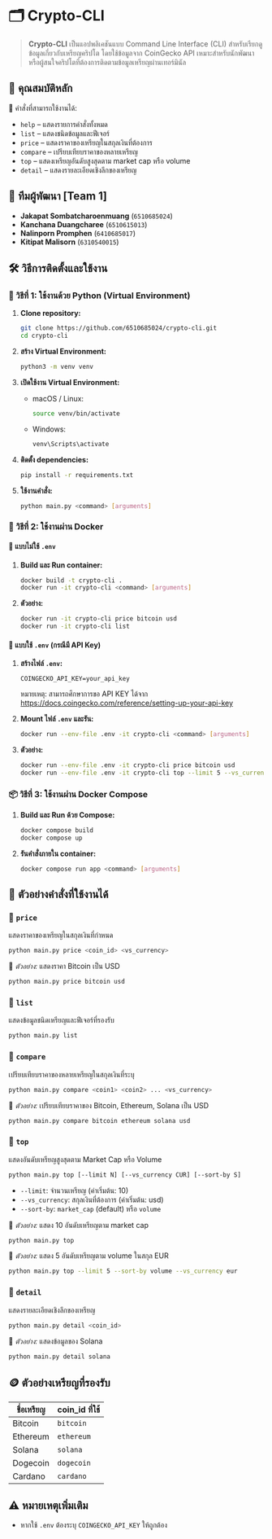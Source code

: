 # 🗂️ Crypto-CLI

> **Crypto-CLI** เป็นแอปพลิเคชันแบบ Command Line Interface (CLI) สำหรับเรียกดูข้อมูลเกี่ยวกับเหรียญคริปโต โดยใช้ข้อมูลจาก CoinGecko API เหมาะสำหรับนักพัฒนาหรือผู้สนใจคริปโตที่ต้องการติดตามข้อมูลเหรียญผ่านเทอร์มินัล


## 🌟 คุณสมบัติหลัก

🔹 คำสั่งที่สามารถใช้งานได้:

- `help` – แสดงรายการคำสั่งทั้งหมด
- `list` – แสดงชนิดข้อมูลและฟีเจอร์
- `price` – แสดงราคาของเหรียญในสกุลเงินที่ต้องการ
- `compare` – เปรียบเทียบราคาของหลายเหรียญ
- `top` – แสดงเหรียญอันดับสูงสุดตาม market cap หรือ volume
- `detail` – แสดงรายละเอียดเชิงลึกของเหรียญ


## 👥 ทีมผู้พัฒนา [Team 1]
- **Jakapat Sombatcharoenmuang** (`6510685024`)
- **Kanchana Duangcharee** (`6510615013`)
- **Nalinporn Promphen** (`6410685017`)
- **Kitipat Malisorn** (`6310540015`)


## 🛠️ วิธีการติดตั้งและใช้งาน

### 🚀 วิธีที่ 1: ใช้งานด้วย Python (Virtual Environment)

1. **Clone repository:**
   ```bash
   git clone https://github.com/6510685024/crypto-cli.git
   cd crypto-cli
   ```

2. **สร้าง Virtual Environment:**
   ```bash
   python3 -m venv venv
   ```

3. **เปิดใช้งาน Virtual Environment:**
   - macOS / Linux:
     ```bash
     source venv/bin/activate
     ```
   - Windows:
     ```bash
     venv\Scripts\activate
     ```

4. **ติดตั้ง dependencies:**
   ```bash
   pip install -r requirements.txt
   ```

5. **ใช้งานคำสั่ง:**
   ```bash
   python main.py <command> [arguments]
   ```


### 🐳 วิธีที่ 2: ใช้งานผ่าน Docker

#### 🔹 แบบไม่ใช้ `.env`

1. **Build และ Run container:**
   ```bash
   docker build -t crypto-cli .
   docker run -it crypto-cli <command> [arguments]
   ```

2. **ตัวอย่าง:**
   ```bash
   docker run -it crypto-cli price bitcoin usd
   docker run -it crypto-cli list
   ```

#### 🔹 แบบใช้ `.env` (กรณีมี API Key)

1. **สร้างไฟล์ `.env`:**
   ```env
   COINGECKO_API_KEY=your_api_key
   ```

    หมายเหตุ: สามารถศึกษาการขอ API KEY ได้จาก https://docs.coingecko.com/reference/setting-up-your-api-key
2. **Mount ไฟล์ `.env` และรัน:**
   ```bash
   docker run --env-file .env -it crypto-cli <command> [arguments]
   ```

3. **ตัวอย่าง:**
   ```bash
   docker run --env-file .env -it crypto-cli price bitcoin usd
   docker run --env-file .env -it crypto-cli top --limit 5 --vs_currency eur
   ```


### 📦 วิธีที่ 3: ใช้งานผ่าน Docker Compose

1. **Build และ Run ด้วย Compose:**
   ```bash
   docker compose build
   docker compose up
   ```

2. **รันคำสั่งภายใน container:**
   ```bash
   docker compose run app <command> [arguments]
   ```


## 📘 ตัวอย่างคำสั่งที่ใช้งานได้

### 🔹 `price`

แสดงราคาของเหรียญในสกุลเงินที่กำหนด

```bash
python main.py price <coin_id> <vs_currency>
```

📍 *ตัวอย่าง:* แสดงราคา Bitcoin เป็น USD
```bash
python main.py price bitcoin usd
```


### 🔹 `list`

แสดงข้อมูลชนิดเหรียญและฟีเจอร์ที่รองรับ

```bash
python main.py list
```


### 🔹 `compare`

เปรียบเทียบราคาของหลายเหรียญในสกุลเงินที่ระบุ

```bash
python main.py compare <coin1> <coin2> ... <vs_currency>
```

📍 *ตัวอย่าง:* เปรียบเทียบราคาของ Bitcoin, Ethereum, Solana เป็น USD
```bash
python main.py compare bitcoin ethereum solana usd
```


### 🔹 `top`

แสดงอันดับเหรียญสูงสุดตาม Market Cap หรือ Volume

```bash
python main.py top [--limit N] [--vs_currency CUR] [--sort-by S]
```

- `--limit`: จำนวนเหรียญ (ค่าเริ่มต้น: 10)
- `--vs_currency`: สกุลเงินที่ต้องการ (ค่าเริ่มต้น: usd)
- `--sort-by`: `market_cap` (default) หรือ `volume`

📍 *ตัวอย่าง:* แสดง 10 อันดับเหรียญตาม market cap
```bash
python main.py top
```

📍 *ตัวอย่าง:* แสดง 5 อันดับเหรียญตาม volume ในสกุล EUR
```bash
python main.py top --limit 5 --sort-by volume --vs_currency eur
```


### 🔹 `detail`

แสดงรายละเอียดเชิงลึกของเหรียญ

```bash
python main.py detail <coin_id>
```

📍 *ตัวอย่าง:* แสดงข้อมูลของ Solana
```bash
python main.py detail solana
```


## 🪙 ตัวอย่างเหรียญที่รองรับ

| ชื่อเหรียญ | coin_id ที่ใช้ |
|------------|----------------|
| Bitcoin    | `bitcoin`      |
| Ethereum   | `ethereum`     |
| Solana     | `solana`       |
| Dogecoin   | `dogecoin`     |
| Cardano    | `cardano`      |


## ⚠️ หมายเหตุเพิ่มเติม

- หากใช้ `.env` ต้องระบุ `COINGECKO_API_KEY` ให้ถูกต้อง